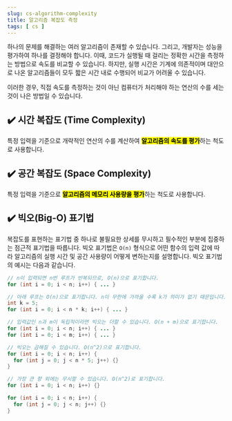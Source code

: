 ```yaml
---
slug: cs-algorithm-complexity
title: 알고리즘 복잡도 측정
tags: [ cs ]
---
```


하나의 문제를 해결하는 여러 알고리즘이 존재할 수 있습니다. 그리고, 개발자는 성능을 평가하여 하나를 결정해야 합니다. 이때, 코드가 실행될 때 걸리는 정확한 시간을 측정하는 방법으로 속도를 비교할 수 있습니다. 하지만, 실행 시간은 기계에 의존적이며 대안으로 나온 알고리즘들이 모두 짧은 시간 내로 수행되어 비교가 어려울 수 있습니다.

이러한 경우, 직접 속도를 측정하는 것이 아닌 컴퓨터가 처리해야 하는 연산의 수를 세는 것이 나은 방법일 수 있습니다. 

## ✔️ 시간 복잡도 (Time Complexity)
특정 입력을 기준으로 개략적인 연산의 수를 계산하여 <mark>**알고리즘의 속도를 평가**</mark>하는 척도로 사용합니다.

## ✔️ 공간 복잡도 (Space Complexity)
특정 입력을 기준으로 <mark>**알고리즘의 메모리 사용량을 평가**</mark>하는 척도로 사용합니다.

## ✔️ 빅오(Big-O) 표기법
복잡도를 표현하는 표기법 중 하나로 불필요한 상세를 무시하고 필수적인 부분에 집중하는 점근적 표기법을 따릅니다. 빅오 표기법은 `O(n)` 형식으로 어떤 함수의 입력 값에 따라 알고리즘의 실행 시간 및 공간 사용량이 어떻게 변하는지를 설명합니다. 빅오 표기법의 예시는 다음과 같습니다.

```java
// n이 입력되면 n번 루프가 반복되므로, O(n)으로 표기합니다.
for (int i = 0; i < n; i++) { ... }

// 아래 루프는 O(n)으로 표기합니다. n이 무한에 가까울 수록 k가 의미가 없기 때문입니다. (상수항과 계수 무시)
int k = 5;
for (int i = 0; i < n * k; i++) { ... }

// 입력값인 n과 m이 독립적이라면 빅오는 더할 수 있습니다. O(n + m)으로 표기합니다.
for (int i = 0; i < n; i++) { ... }
for (int i = 0; i < m; i++) { ... }

// 빅오는 곱해질 수 있습니다. O(n^2)으로 표기합니다.
for (int i = 0; i < n; i++) {
  for (int j = 0; j < n * 5; j++) {}
}

// 가장 큰 항 외에는 무시할 수 있습니다. O(n^2)로 표기합니다.
for (int i = 0; i < n; i++) {}

for (int i = 0; i < n; i++) {
  for (int j = 0; j < n; j++) {}
}
```
